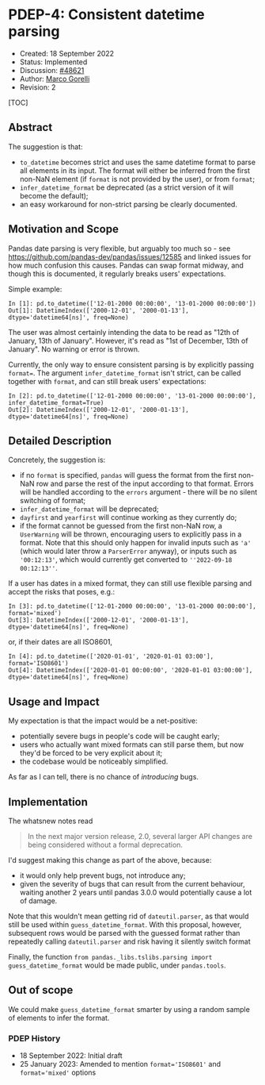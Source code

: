 # PDEP-4: Consistent datetime parsing

- Created: 18 September 2022
- Status: Implemented
- Discussion: [#48621](https://github.com/pandas-dev/pandas/pull/48621)
- Author: [Marco Gorelli](https://github.com/MarcoGorelli)
- Revision: 2

[TOC]

## Abstract

The suggestion is that:

- ``to_datetime`` becomes strict and uses the same datetime format to parse all elements in its input.
  The format will either be inferred from the first non-NaN element (if `format` is not provided by the user), or from
  `format`;
- ``infer_datetime_format`` be deprecated (as a strict version of it will become the default);
- an easy workaround for non-strict parsing be clearly documented.

## Motivation and Scope

Pandas date parsing is very flexible, but arguably too much so - see
https://github.com/pandas-dev/pandas/issues/12585 and linked issues for how
much confusion this causes. Pandas can swap format midway, and though this
is documented, it regularly breaks users' expectations.

Simple example:
```ipython
In [1]: pd.to_datetime(['12-01-2000 00:00:00', '13-01-2000 00:00:00'])
Out[1]: DatetimeIndex(['2000-12-01', '2000-01-13'], dtype='datetime64[ns]', freq=None)
```
The user was almost certainly intending the data to be read as "12th of January, 13th of January".
However, it's read as "1st of December, 13th of January". No warning or error is thrown.

Currently, the only way to ensure consistent parsing is by explicitly passing
``format=``. The argument ``infer_datetime_format``
isn't strict, can be called together with ``format``, and can still break users' expectations:

```ipython
In [2]: pd.to_datetime(['12-01-2000 00:00:00', '13-01-2000 00:00:00'], infer_datetime_format=True)
Out[2]: DatetimeIndex(['2000-12-01', '2000-01-13'], dtype='datetime64[ns]', freq=None)
```

## Detailed Description

Concretely, the suggestion is:

- if no ``format`` is specified, ``pandas`` will guess the format from the first non-NaN row
  and parse the rest of the input according to that format. Errors will be handled
  according to the ``errors`` argument - there will be no silent switching of format;
- ``infer_datetime_format`` will be deprecated;
- ``dayfirst`` and ``yearfirst`` will continue working as they currently do;
- if the format cannot be guessed from the first non-NaN row, a ``UserWarning`` will be thrown,
  encouraging users to explicitly pass in a format.
  Note that this should only happen for invalid inputs such as `'a'`
  (which would later throw a ``ParserError`` anyway), or inputs such as ``'00:12:13'``,
  which would currently get converted to ``''2022-09-18 00:12:13''``.

If a user has dates in a mixed format, they can still use flexible parsing and accept
the risks that poses, e.g.:
```ipython
In [3]: pd.to_datetime(['12-01-2000 00:00:00', '13-01-2000 00:00:00'], format='mixed')
Out[3]: DatetimeIndex(['2000-12-01', '2000-01-13'], dtype='datetime64[ns]', freq=None)
```
or, if their dates are all ISO8601,
```ipython
In [4]: pd.to_datetime(['2020-01-01', '2020-01-01 03:00'], format='ISO8601')
Out[4]: DatetimeIndex(['2020-01-01 00:00:00', '2020-01-01 03:00:00'], dtype='datetime64[ns]', freq=None)
```

## Usage and Impact

My expectation is that the impact would be a net-positive:

- potentially severe bugs in people's code will be caught early;
- users who actually want mixed formats can still parse them, but now they'd be forced to be
  very explicit about it;
- the codebase would be noticeably simplified.

As far as I can tell, there is no chance of _introducing_ bugs.

## Implementation

The whatsnew notes read

> In the next major version release, 2.0, several larger API changes are being considered without a formal deprecation.

I'd suggest making this change as part of the above, because:

- it would only help prevent bugs, not introduce any;
- given the severity of bugs that can result from the current behaviour, waiting another 2 years until pandas 3.0.0
  would potentially cause a lot of damage.

Note that this wouldn't mean getting rid of ``dateutil.parser``, as that would still be used within ``guess_datetime_format``. With this proposal, however, subsequent rows would be parsed with the guessed format rather than repeatedly calling ``dateutil.parser`` and risk having it silently switch format

Finally, the function ``from pandas._libs.tslibs.parsing import guess_datetime_format`` would be made public, under ``pandas.tools``.

## Out of scope

We could make ``guess_datetime_format`` smarter by using a random sample of elements to infer the format.

### PDEP History

- 18 September 2022: Initial draft
- 25 January 2023: Amended to mention ``format='ISO8601'`` and ``format='mixed'`` options
